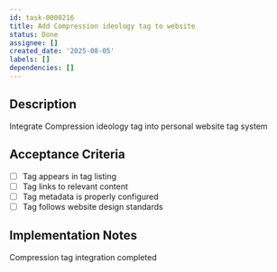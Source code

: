 ```yaml
---
id: task-0000216
title: Add Compression ideology tag to website
status: Done
assignee: []
created_date: '2025-08-05'
labels: []
dependencies: []
---
```


## Description

Integrate Compression ideology tag into personal website tag system

## Acceptance Criteria

- [ ] Tag appears in tag listing
- [ ] Tag links to relevant content
- [ ] Tag metadata is properly configured
- [ ] Tag follows website design standards

## Implementation Notes

Compression tag integration completed
